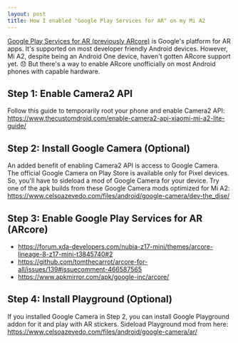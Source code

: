 ```yaml
---
layout: post
title: How I enabled "Google Play Services for AR" on my Mi A2
---
```


[Google Play Services for AR (previously ARcore)](https://developers.google.com/ar/discover) is Google's platform for AR apps. It's supported on most developer friendly Android devices. However, Mi A2, despite being an Android One device, haven't gotten ARcore support yet. :disappointed: But there's a way to enable ARcore unofficially on most Android phones with capable hardware.

Step 1: Enable Camera2 API
-------------
Follow this guide to temporarily root your phone and enable Camera2 API: https://www.thecustomdroid.com/enable-camera2-api-xiaomi-mi-a2-lite-guide/

Step 2: Install Google Camera (Optional)
-------------
An added benefit of enabling Camera2 API is access to Google Camera. The official Google Camera on Play Store is available only for Pixel devices. So, you'll have to sideload a mod of Google Camera for your device. Try one of the apk builds from these Google Camera mods optimized for Mi A2: https://www.celsoazevedo.com/files/android/google-camera/dev-the_dise/

Step 3: Enable Google Play Services for AR (ARcore)
-------------
- https://forum.xda-developers.com/nubia-z17-mini/themes/arcore-lineage-8-z17-mini-t3845740#2
- https://github.com/tomthecarrot/arcore-for-all/issues/139#issuecomment-466587565
- https://www.apkmirror.com/apk/google-inc/arcore/

Step 4: Install Playground (Optional)
-------------
If you installed Google Camera in Step 2, you can install Google Playground addon for it and play with AR stickers. Sideload Playground mod from here: https://www.celsoazevedo.com/files/android/google-camera/ar/

